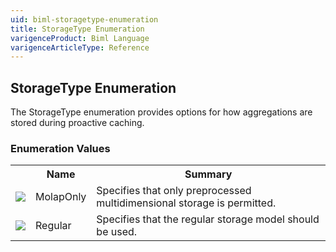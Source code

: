 ```yaml
---
uid: biml-storagetype-enumeration
title: StorageType Enumeration
varigenceProduct: Biml Language
varigenceArticleType: Reference
---
```


## StorageType Enumeration<div class="LanguageSummary"><div class ="SummaryItem">The StorageType enumeration provides options for how aggregations are stored during proactive caching.</div></div><div class="EnumValueGroup">### Enumeration Values<table id="EnumValue" class="MemberList"><tbody><tr><th class="MemberTypeIconColumnHeader">&nbsp;</th><th class="MemberNameColumnHeader">Name</th><th class="MemberSummaryColumnHeader">Summary</th></tr><tr class="cd0"><td align="center" class="MemberTypeIcon"><img src="enumValue.png"></img></td><td class="MemberName">MolapOnly</td><td class="MemberSummary"><div class ="SummaryItem">Specifies that only preprocessed multidimensional storage is permitted.</div></td></tr><tr class="cd1"><td align="center" class="MemberTypeIcon"><img src="enumValue.png"></img></td><td class="MemberName">Regular</td><td class="MemberSummary"><div class ="SummaryItem">Specifies that the regular storage model should be used.</div></td></tr></tbody></table></div>